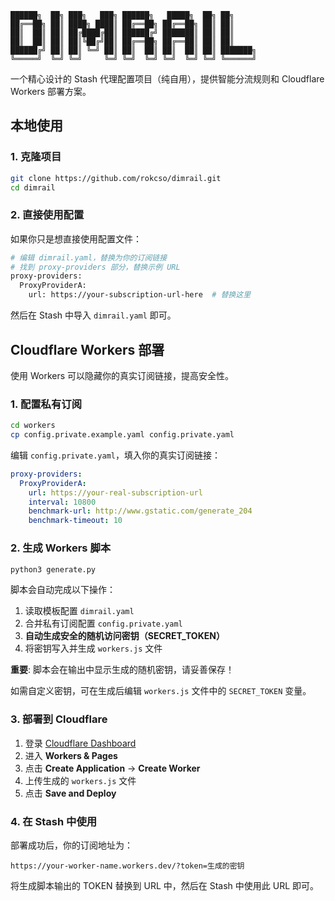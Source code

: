 ```
██████╗  ██╗ ███╗   ███╗ ██████╗   █████╗  ██╗ ██╗
██╔══██╗ ██║ ████╗ ████║ ██╔══██╗ ██╔══██╗ ██║ ██║
██║  ██║ ██║ ██╔████╔██║ ██████╔╝ ███████║ ██║ ██║
██║  ██║ ██║ ██║╚██╔╝██║ ██╔══██╗ ██╔══██║ ██║ ██║
██████╔╝ ██║ ██║ ╚═╝ ██║ ██║  ██║ ██║  ██║ ██║ ███████╗
╚═════╝  ╚═╝ ╚═╝     ╚═╝ ╚═╝  ╚═╝ ╚═╝  ╚═╝ ╚═╝ ╚══════╝
```

一个精心设计的 Stash 代理配置项目（纯自用），提供智能分流规则和 Cloudflare Workers 部署方案。

## 本地使用

### 1. 克隆项目

```bash
git clone https://github.com/rokcso/dimrail.git
cd dimrail
```

### 2. 直接使用配置

如果你只是想直接使用配置文件：

```bash
# 编辑 dimrail.yaml，替换为你的订阅链接
# 找到 proxy-providers 部分，替换示例 URL
proxy-providers:
  ProxyProviderA:
    url: https://your-subscription-url-here  # 替换这里
```

然后在 Stash 中导入 `dimrail.yaml` 即可。

## Cloudflare Workers 部署

使用 Workers 可以隐藏你的真实订阅链接，提高安全性。

### 1. 配置私有订阅

```bash
cd workers
cp config.private.example.yaml config.private.yaml
```

编辑 `config.private.yaml`，填入你的真实订阅链接：

```yaml
proxy-providers:
  ProxyProviderA:
    url: https://your-real-subscription-url
    interval: 10800
    benchmark-url: http://www.gstatic.com/generate_204
    benchmark-timeout: 10
```

### 2. 生成 Workers 脚本

```bash
python3 generate.py
```

脚本会自动完成以下操作：
1. 读取模板配置 `dimrail.yaml`
2. 合并私有订阅配置 `config.private.yaml`
3. **自动生成安全的随机访问密钥（SECRET_TOKEN）**
4. 将密钥写入并生成 `workers.js` 文件

**重要**: 脚本会在输出中显示生成的随机密钥，请妥善保存！

如需自定义密钥，可在生成后编辑 `workers.js` 文件中的 `SECRET_TOKEN` 变量。

### 3. 部署到 Cloudflare

1. 登录 [Cloudflare Dashboard](https://dash.cloudflare.com/)
2. 进入 **Workers & Pages**
3. 点击 **Create Application** → **Create Worker**
4. 上传生成的 `workers.js` 文件
6. 点击 **Save and Deploy**

### 4. 在 Stash 中使用

部署成功后，你的订阅地址为：

```
https://your-worker-name.workers.dev/?token=生成的密钥
```

将生成脚本输出的 TOKEN 替换到 URL 中，然后在 Stash 中使用此 URL 即可。

